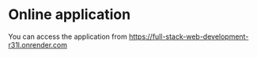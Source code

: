 # Online application
You can access the application from https://full-stack-web-development-r31l.onrender.com